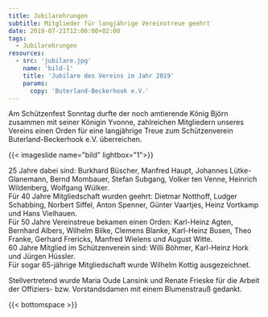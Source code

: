 ```yaml
---
title: Jubilarehrungen
subtitle: Mitglieder für langjährige Vereinstreue geehrt 
date: 2019-07-21T12:00:00+02:00
tags:
  - Jubilarehrungen
resources:
  - src: 'jubilare.jpg'
    name: 'bild-1'
    title: 'Jubilare des Vereins im Jahr 2019'
    params:
      copy: 'Buterland-Beckerhook e.V.'                           
---
```


Am Schützenfest Sonntag durfte der noch amtierende König Björn zusammen mit seiner
Königin Yvonne, zahlreichen Mitgliedern unseres Vereins einen Orden für eine langjährige Treue
zum Schützenverein Buterland-Beckerhook e.V. überreichen.<!--more-->

{{< imageslide name="bild" lightbox="1">}}

25 Jahre dabei sind: Burkhard Büscher, Manfred Haupt, Johannes Lütke-Glanemann,
Bernd Mombauer, Stefan Subgang, Volker ten Venne, Heinrich Wildenberg, Wolfgang Wülker.  
Für 40 Jahre Mitgliedschaft wurden geehrt: Dietmar Notthoff, Ludger Schabbing, Norbert Siffel, Anton Spenner, 
Günter Vaartjes, Heinz Vortkamp und Hans Vielhauen.  
Für 50 Jahre Vereinstreue bekamen einen Orden: Karl-Heinz Agten, Bernhard Albers, Wilhelm Bilke, Clemens Blanke, Karl-Heinz Busen,
Theo Franke, Gerhard Frericks, Manfred Wielens und August Witte.  
60 Jahre Mitglied im Schützenverein sind: Willi Böhmer, Karl-Heinz Hork und Jürgen Hüssler.  
Für sogar 65-jährige Mitgliedschaft wurde Wilhelm Kottig ausgezeichnet. 

Stellvertretend wurde Maria Oude Lansink und Renate Frieske
für die Arbeit der Offiziers- bzw. Vorstandsdamen mit einem Blumenstrauß gedankt.

{{< bottomspace >}}